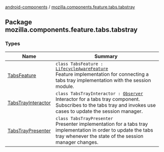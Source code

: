 [android-components](../index.md) / [mozilla.components.feature.tabs.tabstray](./index.md)

## Package mozilla.components.feature.tabs.tabstray

### Types

| Name | Summary |
|---|---|
| [TabsFeature](-tabs-feature/index.md) | `class TabsFeature : `[`LifecycleAwareFeature`](../mozilla.components.support.base.feature/-lifecycle-aware-feature/index.md)<br>Feature implementation for connecting a tabs tray implementation with the session module. |
| [TabsTrayInteractor](-tabs-tray-interactor/index.md) | `class TabsTrayInteractor : `[`Observer`](../mozilla.components.concept.tabstray/-tabs-tray/-observer/index.md)<br>Interactor for a tabs tray component. Subscribes to the tabs tray and invokes use cases to update the session manager. |
| [TabsTrayPresenter](-tabs-tray-presenter/index.md) | `class TabsTrayPresenter`<br>Presenter implementation for a tabs tray implementation in order to update the tabs tray whenever the state of the session manager changes. |
